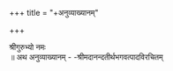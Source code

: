 +++
title = "+अनुव्याख्यानम्"

+++


श्रीगुरुभ्यो नमः  
॥ अथ अनुव्याख्यानम् - -श्रीमदानन्दतीर्थभगवत्पादविरचितम्